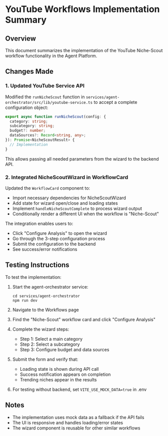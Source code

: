# YouTube Workflows Implementation Summary

## Overview
This document summarizes the implementation of the YouTube Niche-Scout workflow functionality in the Agent Platform.

## Changes Made

### 1. Updated YouTube Service API

Modified the `runNicheScout` function in `services/agent-orchestrator/src/lib/youtube-service.ts` to accept a complete configuration object:

```typescript
export async function runNicheScout(config: {
  category: string;
  subcategory: string;
  budget?: number;
  dataSources?: Record<string, any>;
}): Promise<NicheScoutResult> {
  // Implementation
}
```

This allows passing all needed parameters from the wizard to the backend API.

### 2. Integrated NicheScoutWizard in WorkflowCard

Updated the `WorkflowCard` component to:
- Import necessary dependencies for NicheScoutWizard
- Add state for wizard open/close and loading states
- Implement `handleNicheScoutComplete` to process wizard output
- Conditionally render a different UI when the workflow is "Niche-Scout"

The integration enables users to:
- Click "Configure Analysis" to open the wizard
- Go through the 3-step configuration process
- Submit the configuration to the backend
- See success/error notifications

## Testing Instructions

To test the implementation:

1. Start the agent-orchestrator service:
   ```
   cd services/agent-orchestrator
   npm run dev
   ```

2. Navigate to the Workflows page

3. Find the "Niche-Scout" workflow card and click "Configure Analysis"

4. Complete the wizard steps:
   - Step 1: Select a main category
   - Step 2: Select a subcategory
   - Step 3: Configure budget and data sources

5. Submit the form and verify that:
   - Loading state is shown during API call
   - Success notification appears on completion
   - Trending niches appear in the results

6. For testing without backend, set `VITE_USE_MOCK_DATA=true` in .env

## Notes

- The implementation uses mock data as a fallback if the API fails
- The UI is responsive and handles loading/error states
- The wizard component is reusable for other similar workflows